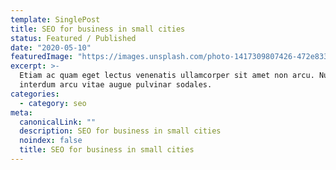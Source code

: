 ```yaml
---
template: SinglePost
title: SEO for business in small cities
status: Featured / Published
date: "2020-05-10"
featuredImage: "https://images.unsplash.com/photo-1417309807426-472e833fa5d0?ixlib=rb-1.2.1&ixid=eyJhcHBfaWQiOjEyMDd9&auto=format&fit=crop&w=500&q=60"
excerpt: >-
  Etiam ac quam eget lectus venenatis ullamcorper sit amet non arcu. Nullam
  interdum arcu vitae augue pulvinar sodales.
categories:
  - category: seo
meta:
  canonicalLink: ""
  description: SEO for business in small cities
  noindex: false
  title: SEO for business in small cities
---
```

